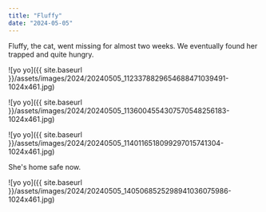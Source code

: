 ```yaml
---
title: "Fluffy"
date: "2024-05-05"
---
```


Fluffy, the cat, went missing for almost two weeks. We eventually found her trapped and quite hungry.

![yo yo]({{ site.baseurl }}/assets/images/2024/20240505_1123378829654688471039491-1024x461.jpg)

![yo yo]({{ site.baseurl }}/assets/images/2024/20240505_1136004554307570548256183-1024x461.jpg)

![yo yo]({{ site.baseurl }}/assets/images/2024/20240505_1140116518099297015741304-1024x461.jpg)

She's home safe now.

![yo yo]({{ site.baseurl }}/assets/images/2024/20240505_1405068525298941036075986-1024x461.jpg)
